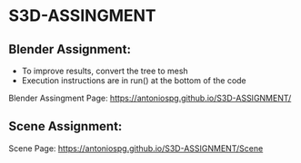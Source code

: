 # S3D-ASSINGMENT

## Blender Assignment:

* To improve results, convert the tree to mesh
* Execution instructions are in run() at the bottom of the code

Blender Assingment Page: https://antoniospg.github.io/S3D-ASSIGNMENT/

## Scene Assignment:

Scene Page: https://antoniospg.github.io/S3D-ASSIGNMENT/Scene
